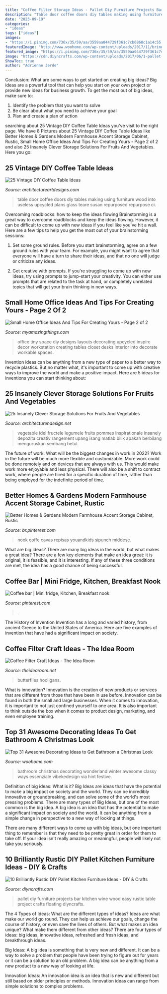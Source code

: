 ```yaml
---
title: "Coffee Filter Storage Ideas - Pallet Diy Furniture Projects Bar Kitchen Wine Wood Easy Rustic Table Project Crafts Floating Diyncrafts"
description: "Table door coffee doors diy tables making using furniture wood into useless upcycled plans glass teare susan repurposed repurpose ci"
date: "2023-09-19"
categories:
- "ideas"
tags: ["ideas"]
images:
- "https://i.pinimg.com/736x/35/59/aa/3559aa044729f361c7cb6868c1a14c55.jpg"
featuredImage: "http://www.woohome.com/wp-content/uploads/2017/11/bring-christmas-spirit-into-bathroom-9.jpg"
featured_image: "https://i.pinimg.com/736x/35/59/aa/3559aa044729f361c7cb6868c1a14c55.jpg"
image: "https://cdn.diyncrafts.com/wp-content/uploads/2017/06/1-pallet-wine-bar.jpg"
ShowToc: true
author: "Adrienne Jerde"
---
```



Conclusion: What are some ways to get started on creating big ideas?
Big ideas are a powerful tool that can help you start on your own project or provide new ideas for business growth. To get the most out of big ideas, make sure to:
1. Identify the problem that you want to solve
2. Be clear about what you need to achieve your goal
3. Plan and create a plan of action

	

		
searching about 25 Vintage DIY Coffee Table Ideas you've visit to the right page. We have 8 Pictures about 25 Vintage DIY Coffee Table Ideas like Better Homes &amp; Gardens Modern Farmhouse Accent Storage Cabinet, Rustic, Small Home Office Ideas And Tips For Creating Yours - Page 2 of 2 and also 25 Insanely Clever Storage Solutions For Fruits And Vegetables. Here you go:
		
    
## 25 Vintage DIY Coffee Table Ideas

<img loading=lazy src="https://www.architectureartdesigns.com/wp-content/uploads/2014/01/2241.jpg" onerror="this.onerror=null;this.src='https://tse2.mm.bing.net/th?id=OIP.Tnwfo1PMh76llenZGcE-wgHaJ3&amp;pid=15.1';" alt="25 Vintage DIY Coffee Table Ideas">

_Source: architectureartdesigns.com_

>table door coffee doors diy tables making using furniture wood into useless upcycled plans glass teare susan repurposed repurpose ci. 

	

Overcoming roadblocks: how to keep the ideas flowing
Brainstorming is a great way to overcome roadblocks and keep the ideas flowing. However, it can be difficult to come up with new ideas if you feel like you've hit a wall. Here are a few tips to help you get the most out of your brainstorming sessions:
1. Set some ground rules. Before you start brainstorming, agree on a few ground rules with your team. For example, you might want to agree that everyone will have a turn to share their ideas, and that no one will judge or criticize any ideas.

2. Get creative with prompts. If you're struggling to come up with new ideas, try using prompts to jump-start your creativity. You can either use prompts that are related to the task at hand, or completely unrelated topics that will get your brain thinking in new ways.


    
## Small Home Office Ideas And Tips For Creating Yours - Page 2 Of 2

<img loading=lazy src="http://myamazingthings.com/wp-content/uploads/2017/07/small-home-office-8.jpeg" onerror="this.onerror=null;this.src='https://tse1.mm.bing.net/th?id=OIP.1CF4a_NPJupmSfF74dyktAHaJ4&amp;pid=15.1';" alt="Small Home Office Ideas And Tips For Creating Yours - Page 2 of 2">

_Source: myamazingthings.com_

>office tiny space diy designs layouts decorating upcycled inspire decor workstation creating tables closet desks interior into decorate workable spaces. 

	

Invention ideas can be anything from a new type of paper to a better way to recycle plastics. But no matter what, it's important to come up with creative ways to improve the world and make a positive impact. Here are 5 ideas for inventions you can start thinking about: 

    
## 25 Insanely Clever Storage Solutions For Fruits And Vegetables

<img loading=lazy src="https://cdn.architecturendesign.net/wp-content/uploads/2016/03/AD-Insanely-Clever-Storage-Solutions-For-Furits-And-Vegetables-03.jpg" onerror="this.onerror=null;this.src='https://tse3.mm.bing.net/th?id=OIP.K7SBIAWvVLwCtgdDUjNqYgHaLG&amp;pid=15.1';" alt="25 Insanely Clever Storage Solutions For Fruits And Vegetables">

_Source: architecturendesign.net_

>vegetable idei fructele legumele fruits pommes inspirationale insanely depozita creativ rangement upang isang matlab bilik apakah berbilang menguruskan sembang betul. 

	

The future of work: What will be the biggest changes in work in 2022?
Work in the future will be much more flexible and customizable. More work could be done remotely and on devices that are always with us. This would make work more enjoyable and less physical. There will also be a shift to contract work, where people are hired for a specific duration of time, rather than being employed for the indefinite period of time.

    
## Better Homes &amp; Gardens Modern Farmhouse Accent Storage Cabinet, Rustic

<img loading=lazy src="https://i.pinimg.com/736x/15/11/2d/15112dcd0948fc7259e228049de5592d.jpg" onerror="this.onerror=null;this.src='https://tse2.mm.bing.net/th?id=OIP.0TvOhCzcQxoXS9JPUOUIhgHaLH&amp;pid=15.1';" alt="Better Homes &amp; Gardens Modern Farmhouse Accent Storage Cabinet, Rustic">

_Source: br.pinterest.com_

>nook coffe cavas repisas youandkids sipunch middese. 

	

What are big ideas?
There are many big ideas in the world, but what makes a great idea? There are a few key elements that make an idea great: it is original, it is feasible, and it is interesting. If any of these three conditions are met, the idea has a good chance of being successful.

    
## Coffee Bar | Mini Fridge, Kitchen, Breakfast Nook

<img loading=lazy src="https://i.pinimg.com/736x/35/59/aa/3559aa044729f361c7cb6868c1a14c55.jpg" onerror="this.onerror=null;this.src='https://tse1.mm.bing.net/th?id=OIP.ZNR0pUt6pZehFqf6_Jp7aQHaQB&amp;pid=15.1';" alt="Coffee bar | Mini fridge, Kitchen, Breakfast nook">

_Source: pinterest.com_

>. 

	

The History of Invention
Invention has a long and varied history, from ancient Greece to the United States of America. Here are five examples of invention that have had a significant impact on society.

    
## Coffee Filter Craft Ideas - The Idea Room

<img loading=lazy src="https://www.theidearoom.net/wp-content/uploads/2017/03/069-768x1024.jpg" onerror="this.onerror=null;this.src='https://tse1.mm.bing.net/th?id=OIP.PrAZ1IP25YxTiN5fJe0eQwHaJ4&amp;pid=15.1';" alt="Coffee Filter Craft Ideas - The Idea Room">

_Source: theidearoom.net_

>butterflies hooligans. 

	

What is innovation?
Innovation is the creation of new products or services that are different from those that have been in use before. Innovation can be found in both the small and large businesses. When it comes to innovation, it is important to not just confined yourself to one area. It is also important to think outside the box when it comes to product design, marketing, and even employee training.

    
## Top 31 Awesome Decorating Ideas To Get Bathroom A Christmas Look

<img loading=lazy src="http://www.woohome.com/wp-content/uploads/2017/11/bring-christmas-spirit-into-bathroom-9.jpg" onerror="this.onerror=null;this.src='https://tse1.mm.bing.net/th?id=OIP.UtG9ySwmUnftYymts2_JggHaLG&amp;pid=15.1';" alt="Top 31 Awesome Decorating Ideas to Get Bathroom a Christmas Look">

_Source: woohome.com_

>bathroom christmas decorating wonderland winter awesome classy ways essenziale vibekedesign via hint festive. 

	

Definition of big ideas: What is it?
Big Ideas are ideas that have the potential to make a big impact on society and the world. They can be incredibly innovative or groundbreaking, and can solve some of the world's most pressing problems.
There are many types of Big Ideas, but one of the most common is the big idea. A big idea is an idea that has the potential to make a significant impact on society and the world. It can be anything from a simple change in perspective to a new way of looking at things.

There are many different ways to come up with big ideas, but one important thing to remember is that they need to be pretty great in order for them to take off. If your idea isn't really amazing or meaningful, people will likely not take you seriously.

    
## 10 Brilliantly Rustic DIY Pallet Kitchen Furniture Ideas - DIY &amp; Crafts

<img loading=lazy src="https://cdn.diyncrafts.com/wp-content/uploads/2017/06/1-pallet-wine-bar.jpg" onerror="this.onerror=null;this.src='https://tse4.mm.bing.net/th?id=OIP.o3qsp2FMu8Uaz9-8rmdafgHaQw&amp;pid=15.1';" alt="10 Brilliantly Rustic DIY Pallet Kitchen Furniture Ideas - DIY &amp; Crafts">

_Source: diyncrafts.com_

>pallet diy furniture projects bar kitchen wine wood easy rustic table project crafts floating diyncrafts. 

	

The 4 Types of Ideas: What are the different types of ideas?
Ideas are what make our world go round. They can help us achieve our goals, change the course of history, or even save the lives of others. But what makes an idea unique? What make them different from other ideas?
There are four types of ideas: big ideas, innovative ideas, refreshed and fresh ideas, and breakthrough ideas.

Big Ideas: A big idea is something that is very new and different. It can be a way to solve a problem that people have been trying to figure out for years or it can be a solution to an old problem. A big idea can be anything from a new product to a new way of looking at life.

Innovation Ideas: An innovation idea is an idea that is new and different but still based on older principles or methods. Innovation ideas can range from simple solutions to complex problems.

